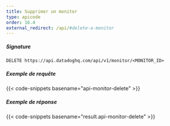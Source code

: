 ```yaml
---
title: Supprimer un monitor
type: apicode
order: 16.4
external_redirect: /api/#delete-a-monitor
---
```


##### Signature
`DELETE https://api.datadoghq.com/api/v1/monitor/<MONITOR_ID>`
##### Exemple de requête
{{< code-snippets basename="api-monitor-delete" >}}
##### Exemple de réponse
{{< code-snippets basename="result.api-monitor-delete" >}}

